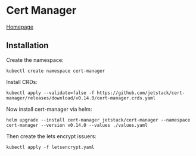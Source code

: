 # Cert Manager

[Homepage](https://cert-manager.io/)

## Installation

Create the namespace:

``` shell
kubectl create namespace cert-manager
```

Install CRDs:

``` shell
kubectl apply --validate=false -f https://github.com/jetstack/cert-manager/releases/download/v0.14.0/cert-manager.crds.yaml

```

Now install cert-manager via helm:

``` shell
helm upgrade --install cert-manager jetstack/cert-manager --namespace cert-manager --version v0.14.0 --values ./values.yaml
```

Then create the lets encrypt issuers:

``` shell
kubectl apply -f letsencrypt.yaml
```
